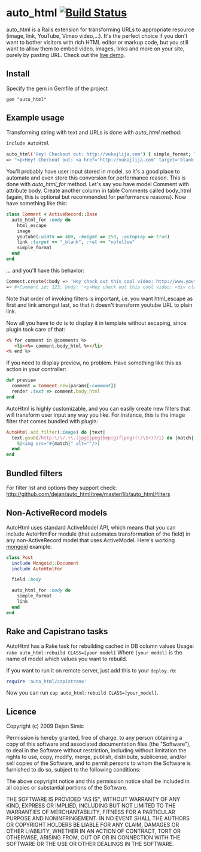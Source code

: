 auto_html [![Build Status](https://secure.travis-ci.org/dejan/auto_html.png?branch=master)](http://travis-ci.org/dejan/auto_html)
=========


auto_html is a Rails extension for transforming URLs to appropriate resource (image, link, YouTube, Vimeo video,...). It's the perfect choice if you don't want to bother visitors with rich HTML editor or markup code, but you still want to allow them to embed video, images, links and more on your site, purely by pasting URL. Check out the [live demo](http://rors.org/demos/auto_html).


## Install

Specify the gem in Gemfile of the project

    gem "auto_html"


## Example usage

Transforming string with text and URLs is done with *auto_html* method:
```bash
include AutoHtml
    
auto_html('Hey! Checkout out: http://vukajlija.com') { simple_format; link(:target => 'blank') }
=> "<p>Hey! Checkout out: <a href='http://vukajlija.com' target='blank'>http://vukajlija.com</a></p>"
```

You'll probably have user input stored in model, so it's a good place to automate and even store this conversion for performance reason. This is done with *auto_html_for* method. Let's say you have model Comment with attribute body. Create another column in table Comments called body_html (again, this is optional but recommended for performance reasons). Now have something like this: 

```ruby
class Comment < ActiveRecord::Base
  auto_html_for :body do
    html_escape
    image
    youtube(:width => 400, :height => 250, :autoplay => true)
    link :target => "_blank", :rel => "nofollow"
    simple_format
  end
end
```
... and you'll have this behavior: 

```bash
Comment.create(:body => 'Hey check out this cool video: http://www.youtube.com/watch?v=WdsGihou8J4')  
=> #<Comment id: 123, body: '<p>Hey check out this cool video: <div class="video youtube"><iframe class="youtube-player" type="text/html" width="587" height="350" src="http://www.youtube.com/embed/WdsGihou8J4" frameborder="0"> <br /></iframe></div></p>'>
```
Note that order of invoking filters is important, i.e. you want html_escape as first and link amongst last, so that it doesn't transform youtube URL to plain link.


Now all you have to do is to display it in template without escaping, since plugin took care of that:
```html
<% for comment in @comments %>
   <li><%= comment.body_html %></li>
<% end %>
```


If you need to display preview, no problem. Have something like this as action in your controller:
```ruby
def preview
  comment = Comment.new(params[:comment])
  render :text => comment.body_html
end
```

AutoHtml is highly customizable, and you can easily create new filters that will transform user input any way you like. For instance, this is the image filter that comes bundled with plugin:

```ruby
AutoHtml.add_filter(:image) do |text|
  text.gsub(/http:\/\/.+\.(jpg|jpeg|bmp|gif|png)(\?\S+)?/i) do |match|
    %|<img src="#{match}" alt=""/>|
  end
end
```


## Bundled filters

For filter list and options they support check: <http://github.com/dejan/auto_html/tree/master/lib/auto_html/filters>


## Non-ActiveRecord models

AutoHtml uses standard ActiveModel API, which means that you can include AutoHtmlFor module (that automates transformation of the field) in any non-ActiveRecord model that uses ActiveModel. Here's working [mongoid](http://mongoid.org/) example:

```ruby
class Post
  include Mongoid::Document
  include AutoHtmlFor

  field :body

  auto_html_for :body do
    simple_format
    link
  end
end
```

## Rake and Capistrano tasks

AutoHtml has a Rake task for rebuilding cached in DB column values
Usage: `rake auto_html:rebuild CLASS=[your model]`
Where `[your model]` is the name of model which values you want to rebuild.

If you want to run it on remote server, just add this to your `deploy.rb`:

```ruby
require 'auto_html/capistrano'
```

Now you can run `cap auto_html:rebuild CLASS=[your_model]`.


## Licence

Copyright (c) 2009 Dejan Simic

Permission is hereby granted, free of charge, to any person obtaining
a copy of this software and associated documentation files (the
"Software"), to deal in the Software without restriction, including
without limitation the rights to use, copy, modify, merge, publish,
distribute, sublicense, and/or sell copies of the Software, and to
permit persons to whom the Software is furnished to do so, subject to
the following conditions:

The above copyright notice and this permission notice shall be
included in all copies or substantial portions of the Software.

THE SOFTWARE IS PROVIDED "AS IS", WITHOUT WARRANTY OF ANY KIND,
EXPRESS OR IMPLIED, INCLUDING BUT NOT LIMITED TO THE WARRANTIES OF
MERCHANTABILITY, FITNESS FOR A PARTICULAR PURPOSE AND
NONINFRINGEMENT. IN NO EVENT SHALL THE AUTHORS OR COPYRIGHT HOLDERS BE
LIABLE FOR ANY CLAIM, DAMAGES OR OTHER LIABILITY, WHETHER IN AN ACTION
OF CONTRACT, TORT OR OTHERWISE, ARISING FROM, OUT OF OR IN CONNECTION
WITH THE SOFTWARE OR THE USE OR OTHER DEALINGS IN THE SOFTWARE.

